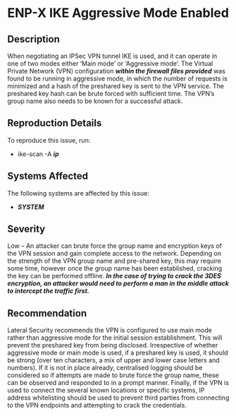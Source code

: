 ENP-X IKE Aggressive Mode Enabled
=================================

Description
-----------
When negotiating an IPSec VPN tunnel IKE is used, and it can operate in one of two modes either ‘Main mode’ or ‘Aggressive mode’. The Virtual Private Network (VPN) configuration ***within the firewall files provided*** was found to be running in aggressive mode, in which the number of requests is minimized and a hash of the preshared key is sent to the VPN service. The preshared key hash can be brute forced with sufficient time. The VPN’s group name also needs to be known for a successful attack.

Reproduction Details
--------------------
To reproduce this issue, run:
  * ike-scan -A ***ip***

Systems Affected
----------------
The following systems are affected by this issue:
  * ***SYSTEM***

Severity
--------
Low – An attacker can brute force the group name and encryption keys of the VPN session and gain complete access to the network. Depending on the strength of the VPN group name and pre-shared key, this may require some time, however once the group name has been established, cracking the key can be performed offline. ***In the case of trying to crack the 3DES encryption, an attacker would need to perform a man in the middle attack to intercept the traffic first.***

Recommendation
--------------
Lateral Security recommends the VPN is configured to use main mode rather than aggressive mode for the initial session establishment. This will prevent the preshared key from being disclosed. Irrespective of whether aggressive mode or main mode is used, if a preshared key is used, it should be strong (over ten characters, a mix of upper and lower case letters and numbers).
If it is not in place already, centralised logging should be considered so if attempts are made to brute force the group name, these can be observed and responded to in a prompt manner.
Finally, if the VPN is used to connect the several known locations or specific systems, IP address whitelisting should be used to prevent third parties from connecting to the VPN endpoints and attempting to crack the credentials.

